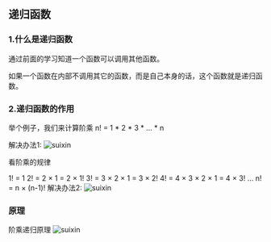 ## 递归函数

### 1.什么是递归函数
通过前面的学习知道一个函数可以调用其他函数。

如果一个函数在内部不调用其它的函数，而是自己本身的话，这个函数就是递归函数。

### 2.递归函数的作用
举个例子，我们来计算阶乘 n! = 1 * 2 * 3 * ... * n

解决办法1:
![suixin](http://ox376n2jk.bkt.clouddn.com/%E5%87%BD%E6%95%B04.png  )


看阶乘的规律

1! = 1
2! = 2 × 1 = 2 × 1!
3! = 3 × 2 × 1 = 3 × 2!
4! = 4 × 3 × 2 × 1 = 4 × 3!
...
n! = n × (n-1)!
解决办法2:
![suixin](http://ox376n2jk.bkt.clouddn.com/%E5%87%BD%E6%95%B05.png  )


### 原理

阶乘递归原理
![suixin](http://ox376n2jk.bkt.clouddn.com/%E5%87%BD%E6%95%B06.png  )
